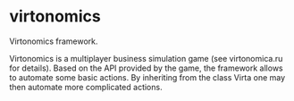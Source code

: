 # virtonomics
Virtonomics framework.

Virtonomics is a multiplayer business simulation game (see virtonomica.ru for details).
Based on the API provided by the game, the framework allows to automate some basic actions.
By inheriting from the class Virta one may then automate more complicated actions.
